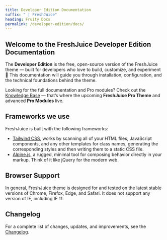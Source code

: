 ```yaml
---
title: Developer Edition Documentation
suffix: " | FreshJuice"
heading: Fruity Docs
permalink: /developer-edition/docs/
---
```


## Welcome to the FreshJuice Developer Edition Documentation

The **Developer Edition** is the free, open-source version of the FreshJuice theme — built for developers who love to build, customize, and experiment 🍊
This documentation will guide you through installation, configuration, and the technical foundations behind the theme.

Looking for the full documentation and Pro modules?
Check out the [Knowledge Base](/docs/) — that’s where the upcoming **FreshJuice Pro Theme** and advanced **Pro Modules** live.

## Frameworks we use

FreshJuice is built with the following frameworks:

- [Tailwind CSS](/developer-edition/docs/tailwindcss/), works by scanning all of your HTML files, JavaScript components, and any other templates for class names, generating the corresponding styles and then writing them to a static CSS file.
- [Alpine.js](/developer-edition/docs/alpinejs/), a rugged, minimal tool for composing behavior directly in your markup. Think of it like jQuery for the modern web.

## Browser Support

In general, FreshJuice theme is designed for and tested on the latest stable versions of Chrome, Firefox, Edge, and Safari. It does not support any version of IE, including IE 11.

## Changelog

For a complete list of changes, updates, and improvements, see the [Changelog](/developer-edition/changelog/).
